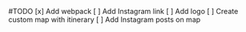 #TODO
[x] Add webpack
[ ] Add Instagram link
[ ] Add logo
[ ] Create custom map with itinerary
[ ] Add Instagram posts on map